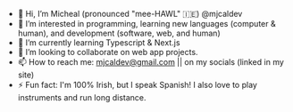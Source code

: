 - 👋 Hi, I’m Micheal (pronounced "mee-HAWL" 🇮🇪) @mjcaldev
- 👀 I’m interested in programming, learning new languages (computer & human), and development (software, web, and human)
- 🌱 I’m currently learning Typescript & Next.js
- 👷 I’m looking to collaborate on web app projects.
- 📫 How to reach me: mjcaldev@gmail.com || on my socials (linked in my site)
- ⚡ Fun fact: I'm 100% Irish, but I speak Spanish! I also love to play instruments and run long distance.

<!---
Doubl2Tripl3/Doubl2Tripl3 is a ✨ special ✨ repository because its `README.md` (this file) appears on your GitHub profile.
You can click the Preview link to take a look at your changes.
--->
